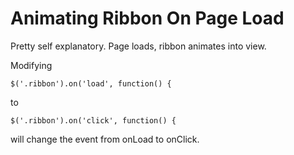 # Animating Ribbon On Page Load

Pretty self explanatory. Page loads, ribbon animates into view.

Modifying

```
$('.ribbon').on('load', function() {
```

to

```
$('.ribbon').on('click', function() {
```

will change the event from onLoad to onClick.
